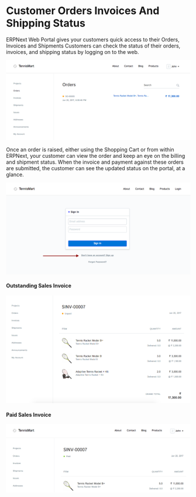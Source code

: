 
# Customer Orders Invoices And Shipping Status



ERPNext Web Portal gives your customers quick access to their Orders, Invoices and Shipments Customers can check the status of their orders, invoices, and shipping status by logging on to the web.


![Customer Portal](/files/portal-menu.png)


Once an order is raised, either using the Shopping Cart or from within ERPNext, your customer can view the order and keep an eye on the billing and shipment status. When the invoice and payment against these orders are submitted, the customer can see the updated status on the portal, at a glance.


![Customer Portal](/files/website-login.png)


#### Outstanding Sales Invoice


![Customer Portal](/files/invoice-unpaid.png)


#### Paid Sales Invoice


![Customer Portal](/files/invoice-paid.png)




